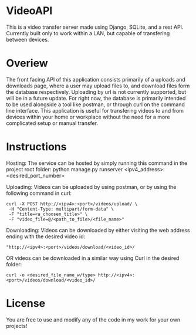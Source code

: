 # VideoAPI

This is a video transfer server made using Django, SQLite, and a rest API. Currently built only to work within a LAN, but capable of transfering between devices.

# Overiew

The front facing API of this application consists primarily of a uploads and downloads page, where a user may upload files to, and download files form the database respectively. Uploading by url is not currently supported, but will be in a future update. For right now, the database is primarily intended to be used alongside a tool like postman, or through curl on the command line interface. This application is useful for transfering videos to and from devices within your home or workplace without the need for a more complicated setup or manual transfer.

# Instructions

Hosting:
  The service can be hosted by simply running this command in the project root folder:
    python manage.py runserver <ipv4_address>:<desired_port_number>

Uploading: 
  Videos can be uploaded by using postman, or by using the following command in curl:
  
    curl -X POST http://<ipv4>:<port>/videos/upload/ \
     -H "Content-Type: multipart/form-data" \
     -F "title=<a_choosen_title>" \
     -F "video_file=@/<path_to_file>/<file_name>"

Downloading:
  Videos can be downloaded by either visiting the web address ending with the desired video id:
  
    "http://<ipv4>:<port>/videos/download/<video_id>/
  OR videos can be downloaded in a similar way using Curl in the desired folder:
  
    curl -o <desired_file_name_w/type> http://<ipv4>:<port>/videos/download/<video_id>/

# License

You are free to use and modify any of the code in my work for your own projects!

